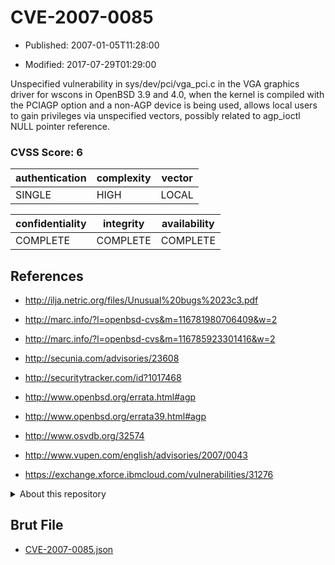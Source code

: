 # CVE-2007-0085

- Published: 2007-01-05T11:28:00

- Modified: 2017-07-29T01:29:00

Unspecified vulnerability in sys/dev/pci/vga_pci.c in the VGA graphics driver for wscons in OpenBSD 3.9 and 4.0, when the kernel is compiled with the PCIAGP option and a non-AGP device is being used, allows local users to gain privileges via unspecified vectors, possibly related to agp_ioctl NULL pointer reference.

### CVSS Score: **6**

| authentication | complexity | vector |
| --- | --- | --- |
| SINGLE | HIGH | LOCAL |

| confidentiality | integrity | availability |
| --- | --- | --- |
| COMPLETE | COMPLETE | COMPLETE |

## References

* http://ilja.netric.org/files/Unusual%20bugs%2023c3.pdf

* http://marc.info/?l=openbsd-cvs&m=116781980706409&w=2

* http://marc.info/?l=openbsd-cvs&m=116785923301416&w=2

* http://secunia.com/advisories/23608

* http://securitytracker.com/id?1017468

* http://www.openbsd.org/errata.html#agp

* http://www.openbsd.org/errata39.html#agp

* http://www.osvdb.org/32574

* http://www.vupen.com/english/advisories/2007/0043

* https://exchange.xforce.ibmcloud.com/vulnerabilities/31276

<details>
<summary>About this repository</summary> 

  This repository is part of the project [Live Hack CVE](https://github.com/Live-Hack-CVE). Main website can be found [www.live-hack.org](https://www.live-hack.org) 
  
  Made by [Sn0wAlice](https://github.com/Sn0wAlice) for the people that care about security and need to have a feed of the latest CVEs. Hope you enjoy it, don't forget to star the repo and follow me on [Twitter](https://twitter.com/Sn0wAlice) and [Github](https://github.com/Sn0wAlice). And that is my [personnal website](https://www.alice-snow.me/)

  - [Home Page](https://github.com/Live-Hack-CVE)
  - [Framework](https://github.com/Live-Hack-CVE/cve-framework)
  - [CVE database](https://github.com/Live-Hack-CVE/full_database)
  - [Changelog](https://github.com/Live-Hack-CVE/Changelog)
</details>

## Brut File

* [CVE-2007-0085.json](https://raw.githubusercontent.com/Live-Hack-CVE/full_database/main/cves/2007/CVE-2007-0085.json)

